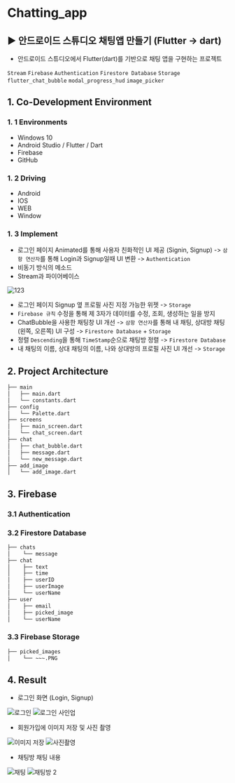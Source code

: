 # Chatting_app
## ▶ 안드로이드 스튜디오 채팅앱 만들기 (Flutter -> dart)
 
 - 안드로이드 스튜디오에서 Flutter(dart)를 기반으로 채팅 앱을 구현하는 프로젝트

`Stream` `Firebase` `Authentication` `Firestore Database` `Storage` `flutter_chat_bubble` `modal_progress_hud` `image_picker`

## 1. Co-Development Environment   
### 1. 1 Environments
- Windows 10
- Android Studio / Flutter / Dart
- Firebase
- GitHub

### 1. 2 Driving
- Android
- IOS
- WEB
- Window

### 1. 3 Implement
- 로그인 페이지 Animated를 통해 사용자 친화적인 UI 제공 (Signin, Signup) -> `삼항 연산자`를 통해 Login과 Signup일때 UI 변환 -> `Authentication`
- 비동기 방식의 메소드
- Stream과 파이어베이스

![123](https://github.com/shyang12/chatting_app/assets/85710913/92ac2e2e-3dcd-4515-80b8-587f21ece0fb)

- 로그인 페이지 Signup 옆 프로필 사진 지정 가능한 위젯 -> `Storage`
- `Firebase 규칙` 수정을 통해 제 3자가 데이터를 수정, 조회, 생성하는 일을 방지
- ChatBubble을 사용한 채팅창 UI 개선 -> `삼항 연산자`를 통해 내 채팅, 상대방 채팅 (왼쪽, 오른쪽) UI 구성 -> `Firestore Database` + `Storage`
- 정렬 `Descending`을 통해 `TimeStamp`순으로 채팅방 정렬 -> `Firestore Database`
- 내 채팅의 이름, 상대 채팅의 이름, 나와 상대방의 프로필 사진 UI 개선 -> `Storage`
  
## 2. Project Architecture   
```bash
├── main
│   ├── main.dart
│   └── constants.dart
├── config
│   └── Palette.dart
├── screens
│   ├── main_screen.dart
│   └── chat_screen.dart
├── chat
│   ├── chat_bubble.dart
│   ├── message.dart
│   └── new_message.dart
├── add_image
│   └── add_image.dart
```

## 3. Firebase   
### 3.1 Authentication

### 3.2 Firestore Database
```bash
├── chats
│    └── message
├── chat
│    ├── text
│    ├── time
│    ├── userID
│    ├── userImage
│    └── userName
├── user
│    ├── email
│    ├── picked_image
│    └── userName
```

### 3.3 Firebase Storage
```bash
├── picked_images
│    └── ~~~.PNG
```

## 4. Result
- 로그인 화면 (Login, Signup)

![로그인](https://github.com/shyang12/chatting_app/assets/85710913/9fcafca8-9c02-41ac-8a97-d9c353431048)  ![로그인 사인업](https://github.com/shyang12/chatting_app/assets/85710913/41c4e299-c21e-4645-b956-6263e652bee3)


- 회원가입에 이미지 저장 및 사진 촬영

![이미지 저장](https://github.com/shyang12/chatting_app/assets/85710913/1bb3db6d-7e0b-4f07-81db-e6fd5094a9e0)  ![사진촬영](https://github.com/shyang12/chatting_app/assets/85710913/d91df66f-3794-48c3-98e0-9968c806b78b)


- 채팅방 채팅 내용

![채팅](https://github.com/shyang12/chatting_app/assets/85710913/193d97d4-5380-4177-8002-72cf68924483)  ![채팅방 2](https://github.com/shyang12/chatting_app/assets/85710913/b7bb62f1-66b9-45d0-9f03-ede868a19d8e)


